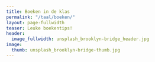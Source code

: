 ```yaml
---
title: Boeken in de klas
permalink: "/taal/boeken/"
layout: page-fullwidth
teaser: Leuke boekentips!
header:
  image_fullwidth: unsplash_brooklyn-bridge_header.jpg
image:
  thumb: unsplash_brooklyn-bridge-thumb.jpg
---
```


